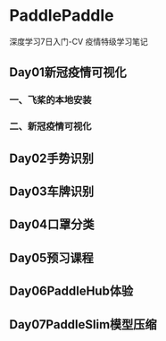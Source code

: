 # PaddlePaddle
深度学习7日入门-CV 疫情特级学习笔记

## Day01新冠疫情可视化
### 一、飞桨的本地安装
### 二、新冠疫情可视化
## Day02手势识别
## Day03车牌识别
## Day04口罩分类
## Day05预习课程
## Day06PaddleHub体验
## Day07PaddleSlim模型压缩
